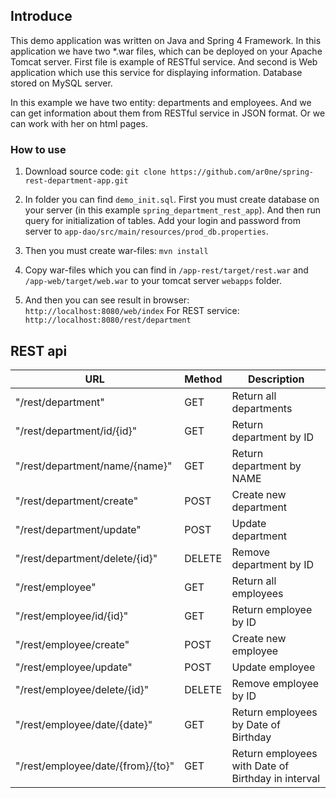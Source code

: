 ## Introduce

This demo application was written on Java and Spring 4 Framework.
In this application we have two *.war files, which can be deployed on your Apache Tomcat server.
First file is example of RESTful service. And second is Web application which use this service for displaying information.
Database stored on MySQL server.

In this example we have two entity: departments and employees. And we can get information about them from RESTful service in JSON format. Or we can work with her on html pages.

### How to use

1. Download source code:
`git clone https://github.com/ar0ne/spring-rest-department-app.git`

2. In folder you can find `demo_init.sql`. First you must create database on your server (in this example `spring_department_rest_app`). And then run query for initialization of tables.
Add your login and password from server to `app-dao/src/main/resources/prod_db.properties`. 

3. Then you must create war-files:
`mvn install`

4. Copy war-files which you can find in `/app-rest/target/rest.war` and `/app-web/target/web.war` to your tomcat server `webapps` folder.

5. And then you can see result in browser:
`http://localhost:8080/web/index`
For REST service: `http://localhost:8080/rest/department`

## REST api

| URL                               | Method | Description                                        |
|-----------------------------------|--------|----------------------------------------------------|
| "/rest/department"                | GET    | Return all departments                             |
| "/rest/department/id/{id}"        | GET    | Return department by ID                            |
| "/rest/department/name/{name}"    | GET    | Return department by NAME                          |
| "/rest/department/create"         | POST   | Create new department                              |
| "/rest/department/update"         | POST   | Update department                                  |
| "/rest/department/delete/{id}"    | DELETE | Remove department by ID                            |
| "/rest/employee"                  | GET    | Return all employees                               |
| "/rest/employee/id/{id}"          | GET    | Return employee by ID                              |
| "/rest/employee/create"           | POST   | Create new employee                                |
| "/rest/employee/update"           | POST   | Update employee                                    |
| "/rest/employee/delete/{id}"      | DELETE | Remove employee by ID                              |
| "/rest/employee/date/{date}"      | GET    | Return employees by Date of Birthday               |
| "/rest/employee/date/{from}/{to}" | GET    | Return employees with Date of Birthday in interval |